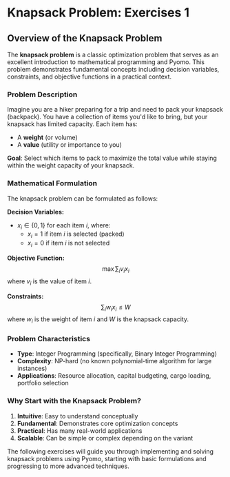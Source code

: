 # Knapsack Problem: Exercises 1

## Overview of the Knapsack Problem

The **knapsack problem** is a classic optimization problem that serves as an excellent introduction to mathematical programming and Pyomo. This problem demonstrates fundamental concepts including decision variables, constraints, and objective functions in a practical context.

### Problem Description

Imagine you are a hiker preparing for a trip and need to pack your knapsack (backpack). You have a collection of items you'd like to bring, but your knapsack has limited capacity. Each item has:
- A **weight** (or volume)
- A **value** (utility or importance to you)

**Goal**: Select which items to pack to maximize the total value while staying within the weight capacity of your knapsack.

### Mathematical Formulation

The knapsack problem can be formulated as follows:

**Decision Variables:**
- $x_i \in \{0, 1\}$ for each item $i$, where:
  - $x_i = 1$ if item $i$ is selected (packed)
  - $x_i = 0$ if item $i$ is not selected

**Objective Function:**
$$\max \sum_{i} v_i x_i$$
where $v_i$ is the value of item $i$.

**Constraints:**
$$\sum_{i} w_i x_i \leq W$$
where $w_i$ is the weight of item $i$ and $W$ is the knapsack capacity.

### Problem Characteristics

- **Type**: Integer Programming (specifically, Binary Integer Programming)
- **Complexity**: NP-hard (no known polynomial-time algorithm for large instances)
- **Applications**: Resource allocation, capital budgeting, cargo loading, portfolio selection

### Why Start with the Knapsack Problem?

1. **Intuitive**: Easy to understand conceptually
2. **Fundamental**: Demonstrates core optimization concepts
3. **Practical**: Has many real-world applications
4. **Scalable**: Can be simple or complex depending on the variant

The following exercises will guide you through implementing and solving knapsack problems using Pyomo, starting with basic formulations and progressing to more advanced techniques.